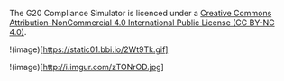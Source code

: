 The G20 Compliance Simulator is licenced under a [Creative Commons Attribution-NonCommercial 4.0 International Public License (CC BY-NC 4.0)](https://creativecommons.org/licenses/by-nc/4.0/legalcode).

!(image)[https://static01.bbi.io/2Wt9Tk.gif]


!(image)[http://i.imgur.com/zTONrOD.jpg]
